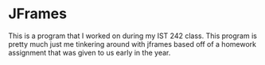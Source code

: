 # JFrames
This is a program that I worked on during my IST 242 class. This program is pretty much just me tinkering around with jframes based off of a homework assignment that was given to us early in the year.
